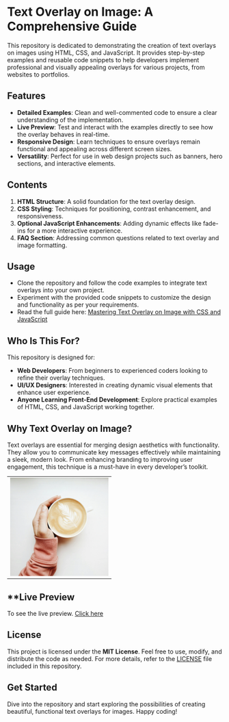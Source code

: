 # **Text Overlay on Image: A Comprehensive Guide**
This repository is dedicated to demonstrating the creation of text overlays on images using HTML, CSS, and JavaScript. It provides step-by-step examples and reusable code snippets to help developers implement professional and visually appealing overlays for various projects, from websites to portfolios.

## **Features**
- **Detailed Examples**: Clean and well-commented code to ensure a clear understanding of the implementation.
- **Live Preview**: Test and interact with the examples directly to see how the overlay behaves in real-time.
- **Responsive Design**: Learn techniques to ensure overlays remain functional and appealing across different screen sizes.
- **Versatility**: Perfect for use in web design projects such as banners, hero sections, and interactive elements.

## **Contents**
1. **HTML Structure**: A solid foundation for the text overlay design.
2. **CSS Styling**: Techniques for positioning, contrast enhancement, and responsiveness.
3. **Optional JavaScript Enhancements**: Adding dynamic effects like fade-ins for a more interactive experience.
4. **FAQ Section**: Addressing common questions related to text overlay and image formatting.

## **Usage**
- Clone the repository and follow the code examples to integrate text overlays into your own project.
- Experiment with the provided code snippets to customize the design and functionality as per your requirements.
- Read the full guide here: [Mastering Text Overlay on Image with CSS and JavaScript](https://jahidshah.com/mastering-text-overlay-on-image-with-css-and-javascript/)

## **Who Is This For?**
This repository is designed for:
- **Web Developers**: From beginners to experienced coders looking to refine their overlay techniques.
- **UI/UX Designers**: Interested in creating dynamic visual elements that enhance user experience.
- **Anyone Learning Front-End Development**: Explore practical examples of HTML, CSS, and JavaScript working together.

## **Why Text Overlay on Image?**
Text overlays are essential for merging design aesthetics with functionality. They allow you to communicate key messages effectively while maintaining a sleek, modern look. From enhancing branding to improving user engagement, this technique is a must-have in every developer’s toolkit.
<div align="center">
  <table>
    <tr>
      <td align="center" width="230px">
        <span><img src="https://raw.githubusercontent.com/MdJahidShah/Text-Overlay-on-Image-with-CSS-and-JavaScript/refs/heads/main/images/coffee.webp"></span>
      </td>
    </tr>
   </table>
</div>

## **Live Preview
To see the live preview. [Click here](https://mdjahidshah.github.io/Text-Overlay-on-Image-with-CSS-and-JavaScript)

## **License**
This project is licensed under the **MIT License**. Feel free to use, modify, and distribute the code as needed. For more details, refer to the [LICENSE](LICENSE) file included in this repository.

## **Get Started**
Dive into the repository and start exploring the possibilities of creating beautiful, functional text overlays for images. Happy coding!